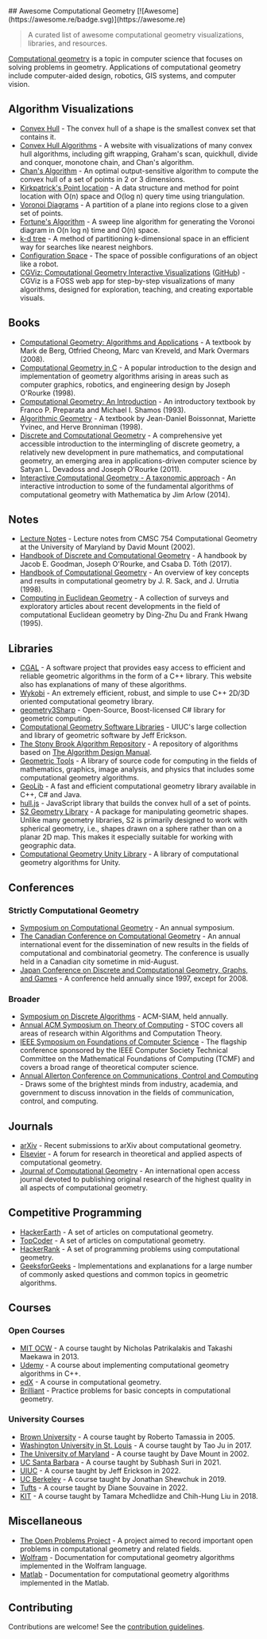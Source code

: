 <div class="github-widget" data-repo="atkirtland/awesome-computational-geometry"></div>
## Awesome Computational Geometry [![Awesome](https://awesome.re/badge.svg)](https://awesome.re)

> A curated list of awesome computational geometry visualizations, libraries, and resources.

[Computational geometry](https://en.wikipedia.org/wiki/Computational_geometry) is a topic in computer science that focuses on solving problems in geometry.
Applications of computational geometry include computer-aided design, robotics, GIS systems, and computer vision.



## Algorithm Visualizations

- [Convex Hull](https://visualgo.net/en/convexhull?slide=1) - The convex hull of a shape is the smallest convex set that contains it.
- [Convex Hull Algorithms](https://erencan-02.github.io/ConvexHullVisualizer/index.html) - A website with visualizations of many convex hull algorithms, including gift wrapping, Graham's scan, quickhull, divide and conquer, monotone chain, and Chan's algorithm.
- [Chan's Algorithm](http://sophiedasinger.github.io/Classwork/163proj/#viz) - An optimal output-sensitive algorithm to compute the convex hull of a set of points in 2 or 3 dimensions.
- [Kirkpatrick's Point location](http://rkaneriya.github.io/point-location/) - A data structure and method for point location with O(n) space and O(log n) query time using triangulation.
- [Voronoi Diagrams](http://alexbeutel.com/webgl/voronoi.html) - A partition of a plane into regions close to a given set of points.
- [Fortune's Algorithm](https://www.desmos.com/calculator/ejatebvup4) - A sweep line algorithm for generating the Voronoi diagram in O(n log n) time and O(n) space.
- [k-d tree](https://web.archive.org/web/20250209182314/https://opendsa-server.cs.vt.edu/ODSA/AV/Development/kd-treeAV.html?selfLoggingEnabled=false&localMode=false&module=KDtree&JXOP-debug=true&JOP-lang=en&JXOP-code=java&scoringServerEnabled=false&threshold=1.0&points=0&required=False) - A method of partitioning k-dimensional space in an efficient way for searches like nearest neighbors.
- [Configuration Space](https://www.youtube.com/watch?v=SBFwgR4K1Gk) - The space of possible configurations of an object like a robot.
- [CGViz: Computational Geometry Interactive Visualizations](https://jes24.github.io/CGViz/) ([GitHub](https://github.com/JeS24/CGViz)) - CGViz is a FOSS web app for step-by-step visualizations of many algorithms, designed for exploration, teaching, and creating exportable visuals.

## Books

- [Computational Geometry: Algorithms and Applications](https://www.amazon.com/Computational-Geometry-Applications-Mark-Berg/dp/3540779736) - A textbook by Mark de Berg, Otfried Cheong, Marc van Kreveld, and Mark Overmars (2008).
- [Computational Geometry in C](https://www.amazon.com/Computational-Geometry-Cambridge-Theoretical-Paperback/dp/0521649765) - A popular introduction to the design and implementation of geometry algorithms arising in areas such as computer graphics, robotics, and engineering design by Joseph O'Rourke (1998).
- [Computational Geometry: An Introduction](https://www.amazon.com/Computational-Geometry-Introduction-Monographs-Computer/dp/0387961313) - An introductory textbook by Franco P. Preparata and Michael I. Shamos (1993).
- [Algorithmic Geometry](https://www.amazon.com/Algorithmic-Geometry-Jean-Daniel-Boissonnat/dp/0521565294) - A textbook by Jean-Daniel Boissonnat, Mariette Yvinec, and Herve Bronniman (1998).
- [Discrete and Computational Geometry](https://www.amazon.com/Discrete-Computational-Geometry-Satyan-Devadoss/dp/0691145539) - A comprehensive yet accessible introduction to the intermingling of discrete geometry, a relatively new development in pure mathematics, and computational geometry, an emerging area in applications-driven computer science by Satyan L. Devadoss and Joseph O'Rourke (2011).
- [Interactive Computational Geometry - A taxonomic approach](http://www.clearviewtraining.com/interactive-computational.html) - An interactive introduction to some of the fundamental algorithms of computational geometry with Mathematica by Jim Arlow (2014).

## Notes

- [Lecture Notes](http://www.cs.umd.edu/~mount/754/Lects/754lects.pdf) - Lecture notes from CMSC 754 Computational Geometry at the University of Maryland by David Mount (2002).
- [Handbook of Discrete and Computational Geometry](https://www.csun.edu/~ctoth/Handbook/HDCG3.html) - A handbook by Jacob E. Goodman, Joseph O'Rourke, and Csaba D. Tóth (2017).
- [Handbook of Computational Geometry](https://www.amazon.com/Handbook-Computational-Geometry-J-Sack-ebook/dp/B00QM3S1SC) - An overview of key concepts and results in computational geometry by J. R. Sack, and J. Urrutia (1998).
- [Computing in Euclidean Geometry](https://www.amazon.com/Computing-Euclidean-Geometry-Lecture-Notes/dp/9810218761) - A collection of surveys and exploratory articles about recent developments in the field of computational Euclidean geometry by Ding-Zhu Du and Frank Hwang (1995).

## Libraries

- [CGAL](https://www.cgal.org/) - A software project that provides easy access to efficient and reliable geometric algorithms in the form of a C++ library. This website also has explanations of many of these algorithms.
- [Wykobi](http://www.wykobi.com/index.html) - An extremely efficient, robust, and simple to use C++ 2D/3D oriented computational geometry library.
- [geometry3Sharp](https://github.com/gradientspace/geometry3Sharp) - Open-Source, Boost-licensed C# library for geometric computing.
- [Computational Geometry Software Libraries](http://jeffe.cs.illinois.edu/compgeom/software.html) - UIUC's large collection and library of geometric software by Jeff Erickson.
- [The Stony Brook Algorithm Repository](http://www3.cs.stonybrook.edu/~algorith/major_section/1.6.shtml) - A repository of algorithms based on [The Algorithm Design Manual](https://www.amazon.com/Algorithm-Design-Manual-Steven-Skiena/dp/1848000693).
- [Geometric Tools](https://www.geometrictools.com/index.html) - A library of source code for computing in the fields of mathematics, graphics, image analysis, and physics that includes some computational geometry algorithms.
- [GeoLib](http://www.geolib.co.uk/) - A fast and efficient computational geometry library available in C++, C# and Java.
- [hull.js](https://github.com/AndriiHeonia/hull) - JavaScript library that builds the convex hull of a set of points.
- [S2 Geometry Library](https://github.com/google/s2geometry) - A package for manipulating geometric shapes. Unlike many geometry libraries, S2 is primarily designed to work with spherical geometry, i.e., shapes drawn on a sphere rather than on a planar 2D map. This makes it especially suitable for working with geographic data.
- [Computational Geometry Unity Library](https://github.com/Habrador/Computational-geometry) - A library of computational geometry algorithms for Unity.

## Conferences

### Strictly Computational Geometry

- [Symposium on Computational Geometry](http://www.computational-geometry.org/) - An annual symposium.
- [The Canadian Conference on Computational Geometry](http://www.cccg.ca/) - An annual international event for the dissemination of new results in the fields of computational and combinatorial geometry. The conference is usually held in a Canadian city sometime in mid-August.
- [Japan Conference on Discrete and Computational Geometry, Graphs, and Games](http://www.alg.cei.uec.ac.jp/itohiro/JCDCGG/) - A conference held annually since 1997, except for 2008.

### Broader

- [Symposium on Discrete Algorithms](https://www.siam.org/conferences/cm/conference/soda22) - ACM-SIAM, held annually.
- [Annual ACM Symposium on Theory of Computing](http://acm-stoc.org/) - STOC covers all areas of research within Algorithms and Computation Theory.
- [IEEE Symposium on Foundations of Computer Science](http://ieee-focs.org/) - The flagship conference sponsored by the IEEE Computer Society Technical Committee on the Mathematical Foundations of Computing (TCMF) and covers a broad range of theoretical computer science.
- [Annual Allerton Conference on Communications, Control and Computing](http://allerton.csl.illinois.edu/) - Draws some of the brightest minds from industry, academia, and government to discuss innovation in the fields of communication, control, and computing.

## Journals

- [arXiv](https://arxiv.org/list/cs.CG/recent) - Recent submissions to arXiv about computational geometry.
- [Elsevier](https://www.journals.elsevier.com/computational-geometry) - A forum for research in theoretical and applied aspects of computational geometry.
- [Journal of Computational Geometry](https://jocg.org/index.php/jocg) - An international open access journal devoted to publishing original research of the highest quality in all aspects of computational geometry.

## Competitive Programming

- [HackerEarth](https://www.hackerearth.com/practice/notes/computational-geometry-i-1/) - A set of articles on computational geometry.
- [TopCoder](https://www.topcoder.com/community/data-science/data-science-tutorials/geometry-concepts-basic-concepts/) - A set of articles on computational geometry.
- [HackerRank](https://www.hackerrank.com/domains/mathematics/geometry) - A set of programming problems using computational geometry.
- [GeeksforGeeks](https://www.geeksforgeeks.org/geometric-algorithms/) - Implementations and explanations for a large number of commonly asked questions and common topics in geometric algorithms.

## Courses

### Open Courses

- [MIT OCW](https://ocw.mit.edu/courses/mechanical-engineering/2-158j-computational-geometry-spring-2003/) - A course taught by Nicholas Patrikalakis and Takashi Maekawa in 2013.
- [Udemy](https://www.udemy.com/course/mastering-computational-geometry-cpp/) - A course about implementing computational geometry algorithms in C++.
- [edX](https://www.edx.org/course/computational-geometry) - A course in computational geometry.
- [Brilliant](https://brilliant.org/practice/computational-geometry-intro/) - Practice problems for basic concepts in computational geometry.

### University Courses

- [Brown University](http://cs.brown.edu/courses/cs252/) - A course taught by Roberto Tamassia in 2005.
- [Washington University in St. Louis](http://www.cs.wustl.edu/~taoju/cse546/) - A course taught by Tao Ju in 2017.
- [The University of Maryland](http://www.cs.umd.edu/~mount/754/) - A course taught by Dave Mount in 2002.
- [UC Santa Barbara](https://sites.cs.ucsb.edu/~suri/cs235/235.html) - A course taught by Subhash Suri in 2021.
- [UIUC](https://jeffe.cs.illinois.edu/teaching/compgeom/) - A course taught by Jeff Erickson in 2022.
- [UC Berkeley](https://people.eecs.berkeley.edu/~jrs/274/) - A course taught by Jonathan Shewchuk in 2019.
- [Tufts](http://www.cs.tufts.edu/comp/163/) - A course taught by Diane Souvaine in 2022.
- [KIT](https://i11www.iti.kit.edu/teaching/sommer2018/compgeom/index) - A course taught by Tamara Mchedlidze and Chih-Hung Liu in 2018.

## Miscellaneous

- [The Open Problems Project](https://topp.openproblem.net/) - A project aimed to record important open problems in computational geometry and related fields.
- [Wolfram](https://reference.wolfram.com/language/guide/GeometricComputation.html) - Documentation for computational geometry algorithms implemented in the Wolfram language.
- [Matlab](https://www.mathworks.com/help/matlab/computational-geometry.html) - Documentation for computational geometry algorithms implemented in the Matlab.

## Contributing

Contributions are welcome! See the [contribution guidelines](https://github.com/atkirtland/awesome-computational-geometry/blob/master/contributing.md).